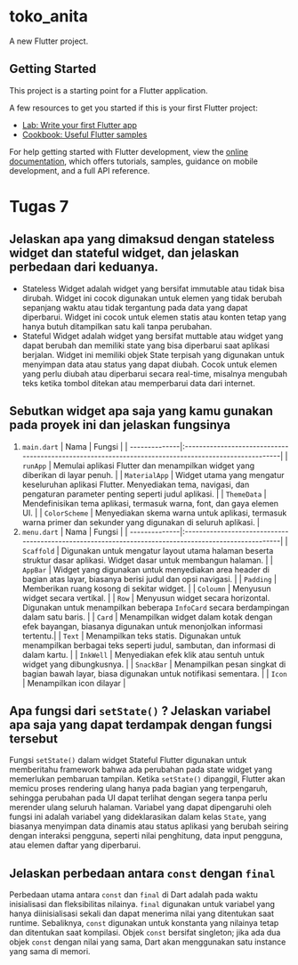# toko_anita

A new Flutter project.

## Getting Started

This project is a starting point for a Flutter application.

A few resources to get you started if this is your first Flutter project:

- [Lab: Write your first Flutter app](https://docs.flutter.dev/get-started/codelab)
- [Cookbook: Useful Flutter samples](https://docs.flutter.dev/cookbook)

For help getting started with Flutter development, view the
[online documentation](https://docs.flutter.dev/), which offers tutorials,
samples, guidance on mobile development, and a full API reference.

# Tugas 7
## Jelaskan apa yang dimaksud dengan stateless widget dan stateful widget, dan jelaskan perbedaan dari keduanya.
* Stateless Widget adalah widget yang bersifat immutable atau tidak bisa dirubah. Widget ini cocok digunakan untuk elemen yang tidak berubah sepanjang waktu atau tidak tergantung pada data yang dapat diperbarui. Widget ini cocok untuk elemen statis atau konten tetap yang hanya butuh ditampilkan satu kali tanpa perubahan.
* Stateful Widget adalah widget yang bersifat muttable atau widget yang dapat berubah dan memiliki state yang bisa diperbarui saat aplikasi berjalan. Widget ini memiliki objek State terpisah yang digunakan untuk menyimpan data atau status yang dapat diubah. Cocok untuk elemen yang perlu diubah atau diperbarui secara real-time, misalnya mengubah teks ketika tombol ditekan atau memperbarui data dari internet.
## Sebutkan widget apa saja yang kamu gunakan pada proyek ini dan jelaskan fungsinya
1. `main.dart`
| Nama          | Fungsi                                                                                               |
| --------------|:-----------------------------------------------------------------------------------------------------|
| `runApp`      | Memulai aplikasi Flutter dan menampilkan widget yang diberikan di layar penuh.                       |
| `MaterialApp` | Widget utama yang mengatur keseluruhan aplikasi Flutter. Menyediakan tema, navigasi, dan pengaturan parameter penting seperti judul aplikasi. |
| `ThemeData`   | Mendefinisikan tema aplikasi, termasuk warna, font, dan gaya elemen UI.                             |
| `ColorScheme` | Menyediakan skema warna untuk aplikasi, termasuk warna primer dan sekunder yang digunakan di seluruh aplikasi. |
2. `menu.dart`
| Nama          | Fungsi                                                                                               |
| --------------|:-----------------------------------------------------------------------------------------------------|
| `Scaffold`    | Digunakan untuk mengatur layout utama halaman beserta struktur dasar aplikasi. Widget dasar untuk membangun halaman. |
| `AppBar`      | Widget yang digunakan untuk menyediakan area header di bagian atas layar, biasanya berisi judul dan opsi navigasi.   |
| `Padding`     | Memberikan ruang kosong di sekitar widget.                          |
| `Coloumn`     | Menyusun widget secara vertikal. |
| `Row`         | Menyusun widget secara horizontal. Digunakan untuk menampilkan beberapa  `InfoCard` secara berdampingan dalam satu baris. |
| `Card`        | Menampilkan widget dalam kotak dengan efek bayangan, biasanya digunakan untuk menonjolkan informasi tertentu.|
| `Text`        | Menampilkan teks statis. Digunakan untuk menampilkan berbagai teks seperti judul, sambutan, dan informasi di dalam kartu. |
| `InkWell`     | Menyediakan efek klik atau sentuh untuk widget yang dibungkusnya. |
| `SnackBar`    | Menampilkan pesan singkat di bagian bawah layar, biasa digunakan untuk notifikasi sementara. |
| `Icon`        | Menampilkan icon dilayar |

## Apa fungsi dari `setState()` ? Jelaskan variabel apa saja yang dapat terdampak dengan fungsi tersebut
Fungsi `setState()` dalam widget Stateful Flutter digunakan untuk memberitahu framework bahwa ada perubahan pada state widget yang memerlukan pembaruan tampilan. Ketika `setState()` dipanggil, Flutter akan memicu proses rendering ulang hanya pada bagian yang terpengaruh, sehingga perubahan pada UI dapat terlihat dengan segera tanpa perlu merender ulang seluruh halaman. Variabel yang dapat dipengaruhi oleh fungsi ini adalah variabel yang dideklarasikan dalam kelas `State`, yang biasanya menyimpan data dinamis atau status aplikasi yang berubah seiring dengan interaksi pengguna, seperti nilai penghitung, data input pengguna, atau elemen daftar yang diperbarui.

## Jelaskan perbedaan antara `const` dengan `final`
Perbedaan utama antara `const` dan `final` di Dart adalah pada waktu inisialisasi dan fleksibilitas nilainya. `final` digunakan untuk variabel yang hanya diinisialisasi sekali dan dapat menerima nilai yang ditentukan saat runtime. Sebaliknya, `const` digunakan untuk konstanta yang nilainya tetap dan ditentukan saat kompilasi. Objek `const` bersifat singleton; jika ada dua objek `const` dengan nilai yang sama, Dart akan menggunakan satu instance yang sama di memori.








